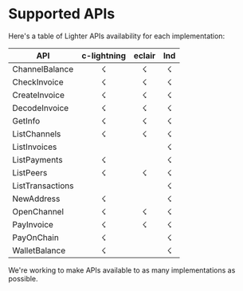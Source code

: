 # Supported APIs

Here's a table of Lighter APIs availability for each implementation:

| API              | c-lightning | eclair | lnd |
| ---------------- | :---------: | :----: | :-: |
| ChannelBalance   |      ☇      |    ☇   |  ☇  |
| CheckInvoice     |      ☇      |    ☇   |  ☇  |
| CreateInvoice    |      ☇      |    ☇   |  ☇  |
| DecodeInvoice    |      ☇      |    ☇   |  ☇  |
| GetInfo          |      ☇      |    ☇   |  ☇  |
| ListChannels     |      ☇      |    ☇   |  ☇  |
| ListInvoices     |             |        |  ☇  |
| ListPayments     |      ☇      |        |  ☇  |
| ListPeers        |      ☇      |    ☇   |  ☇  |
| ListTransactions |             |        |  ☇  |
| NewAddress       |      ☇      |        |  ☇  |
| OpenChannel      |      ☇      |    ☇   |  ☇  |
| PayInvoice       |      ☇      |    ☇   |  ☇  |
| PayOnChain       |      ☇      |        |  ☇  |
| WalletBalance    |      ☇      |        |  ☇  |


We're working to make APIs available to as many implementations as possible.
